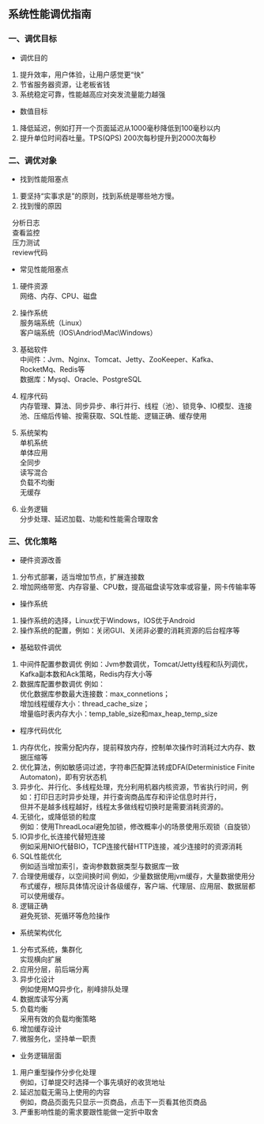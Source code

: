 ## 系统性能调优指南

### 一、调优目标
- 调优目的
1. 提升效率，用户体验，让用户感觉更“快”
2. 节省服务器资源，让老板省钱
3. 系统稳定可靠，性能越高应对突发流量能力越强

- 数值目标
1. 降低延迟，例如打开一个页面延迟从1000毫秒降低到100毫秒以内
2. 提升单位时间吞吐量。TPS(QPS) 200次每秒提升到2000次每秒


### 二、调优对象
- 找到性能阻塞点
1. 要坚持“实事求是”的原则，找到系统是哪些地方慢。
2. 找到慢的原因  

&nbsp; 分析日志  
&nbsp; 查看监控  
&nbsp; 压力测试  
&nbsp; review代码

- 常见性能阻塞点
1. 硬件资源   
网络、内存、CPU、磁盘
2. 操作系统   
服务端系统（Linux）   
客户端系统（IOS\Andriod\Mac\Windows）
3. 基础软件  
中间件：Jvm、Nginx、Tomcat、Jetty、ZooKeeper、Kafka、RocketMq、Redis等   
数据库：Mysql、Oracle、PostgreSQL
4. 程序代码   
内存管理、算法、同步异步、串行并行、线程（池）、锁竞争、IO模型、连接池、压缩后传输、按需获取、SQL性能、逻辑正确、缓存使用
5. 系统架构  
单机系统  
单体应用  
全同步  
读写混合  
负载不均衡  
无缓存

6. 业务逻辑  
分步处理、延迟加载、功能和性能需合理取舍


### 三、优化策略
- 硬件资源改善
1. 分布式部署，适当增加节点，扩展连接数
2. 增加网络带宽、内存容量、CPU数，提高磁盘读写效率或容量，网卡传输率等
- 操作系统
1. 操作系统的选择，Linux优于Windows，IOS优于Android
2. 操作系统的配置，例如：关闭GUI、关闭非必要的消耗资源的后台程序等

- 基础软件调优
1. 中间件配置参数调优
    例如：Jvm参数调优，Tomcat/Jetty线程和队列调优，Kafka副本数和Ack策略，Redis内存大小等
2. 数据库配置参数调优
    例如：   
优化数据库参数最大连接数：max_connetions；  
增加线程缓存大小：thread_cache_size；  
增量临时表内存大小：temp_table_size和max_heap_temp_size

- 程序代码优化
1. 内存优化，按需分配内存，提前释放内存，控制单次操作时消耗过大内存、数据压缩等
2. 优化算法，例如敏感词过滤，字符串匹配算法转成DFA(Deterministice Finite Automaton)，即有穷状态机
3. 异步化、并行化、多线程处理，充分利用机器内核资源，节省执行时间，例如：打印日志时异步处理，并行查询商品库存和评论信息时并行，  
但并不是越多线程越好，线程太多做线程切换时是需要消耗资源的。
4. 无锁化，或降低锁的粒度  
例如：使用ThreadLocal避免加锁，修改概率小的场景使用乐观锁（自旋锁）
5. IO异步化,长连接代替短连接  
例如采用NIO代替BIO，TCP连接代替HTTP连接，减少连接时的资源消耗
6. SQL性能优化   
例如适当增加索引，查询参数数据类型与数据库一致
7. 合理使用缓存，以空间换时间
例如，少量数据使用jvm缓存，大量数据使用分布式缓存，根际具体情况设计各级缓存，客户端、代理层、应用层、数据层都可以使用缓存。
8. 逻辑正确  
避免死锁、死循环等危险操作

- 系统架构优化
1. 分布式系统，集群化  
实现横向扩展
2. 应用分层，前后端分离
3. 异步化设计  
例如使用MQ异步化，削峰排队处理
4. 数据库读写分离
5. 负载均衡  
采用有效的负载均衡策略
6. 增加缓存设计
7. 微服务化，坚持单一职责

- 业务逻辑层面  

1. 用户重型操作分步化处理  
例如，订单提交时选择一个事先填好的收货地址
2. 延迟加载无需马上使用的内容  
例如，商品页面先只显示一页商品，点击下一页看其他页商品
3. 严重影响性能的需求要跟性能做一定折中取舍







